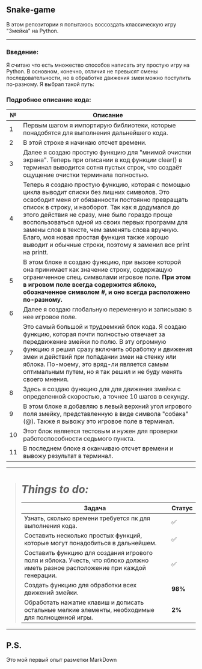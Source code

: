 ## Snake-game
В этом репозитории я попытаюсь воссоздать классическую игру "Змейка" на Python. 
___
### Введение:
Я считаю что есть множество способов написать эту простую игру на Python. В основном, конечно, отличия не превысят смены последовательности, но в обработке движения змеи можно поступить по-разному. Я выбрал такой путь:

### __Подробное описание кода:__
| №  | Описание                                                                                                                                                                                                                                                                                                                                                                                                                                                                    |
|----|-----------------------------------------------------------------------------------------------------------------------------------------------------------------------------------------------------------------------------------------------------------------------------------------------------------------------------------------------------------------------------------------------------------------------------------------------------------------------------|
| 1  | Первым шагом я импортирую библиотеки, которые понадобятся для выполнения дальнейшего кода.                                                                                                                                                                                                                                                                                                                                                                                  |
| 2  | В этой строке я начинаю отсчет времени.                                                                                                                                                                                                                                                                                                                                                                                                                                     |
| 3  | Далее я создаю простую функцию для "мнимой очистки экрана". Теперь при описании в код функции clear() в терминал выводится сотня пустых строк, что создаёт ощущение очистки терминала полностью.                                                                                                                                                                                                                                                                            |
| 4  | Теперь я создаю простую функцию, которая с помощью цикла выводит списки без лишних символов. Это освободит меня от обязанности постоянно превращать список в строку, и наоборот. Так как я додумался до этого действия не сразу, мне было гораздо проще воспользоваться одной из своих первых программ для замены слов в тексте, чем заменять слова вручную. Благо, моя новая простая функция также хорошо выводит и обычные строки, поэтому я заменил все print на printt. |
| 5  | В этом блоке я создаю функцию, при вызове которой она принимает как значение строку, содержащую ограниченное спец. символами игровое поле. __При этом в игровом поле всегда содержится яблоко, обозначенное символом #, и оно всегда расположено по-разному.__                                                                                                                                                                                                              |
| 6  | Далее я создаю глобальную переменную и записываю в нее игровое поле.                                                                                                                                                                                                                                                                                                                                                                                                        |
| 7  | Это самый большой и трудоемкий блок кода. Я создаю функцию, которая почти полностью отвечает за передвижение змейки по полю. В эту огромную функцию я решил сразу включить обработку и движения змеи и действий при попадании змеи на стенку или яблока. По-моему, это вряд-ли является самым оптимальным путем, но я так решил и не буду менять своего мнения.                                                                                                             |
| 8  | Здесь я создаю функцию для для движения змейки с определенной скоростью, а точнее 10 шагов в секунду.                                                                                                                                                                                                                                                                                                                                                                       |
| 9  | В этом блоке я добавляю в левый верхний угол игрового поля змейку, представленную в виде символа "собака"(@). Также я вывожу это игровое поле в терминал.                                                                                                                                                                                                                                                                                                                   |
| 10 | Этот блок является тестовым и нужен для проверки работоспособности седьмого пункта.                                                                                                                                                                                                                                                                                                                                                                                         |
| 11 | В последнем блоке я оканчиваю отсчет времени и вывожу результат в терминал.                                                                                                                                                                                                                                                                                                                                                                                                 |
[//]: # (Не забыть вставить ссылочку на свой старый проект Text_replacer.exe)

___

> # ___Things to do:___
> | Задача                                                                                                                                  | Статус             |
> |-----------------------------------------------------------------------------------------------------------------------------------------|--------------------|
> | Узнать, сколько времени требуется пк для выполнения кода.                                                                               | :white_check_mark: |
> | Составить несколько простых функций, которые могут понадобиться в дальнейшем.                                                           | :white_check_mark: |
> | Составить функцию для создания игрового поля и яблока. Учесть, что яблоко должно иметь разное расположение при каждой генерации.        | :white_check_mark: |
> | Создать функцию для обработки всех движений змейки.                                                                                     | **98%**            |
> | Обработать нажатие клавиш и дописать остальные мелкие элементы, необходимые для полноценной игры.                                       | **2%**             |

___
## P.S.
Это мой первый опыт разметки MarkDown